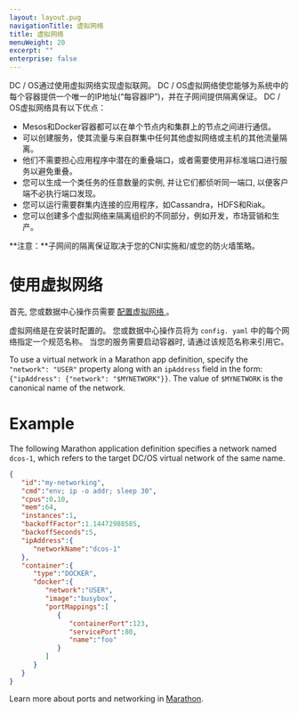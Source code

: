 ```yaml
---
layout: layout.pug
navigationTitle: 虚拟网络
title: 虚拟网络
menuWeight: 20
excerpt: ""
enterprise: false
---
```

<!-- This source repo for this topic is https://github.com/dcos/dcos-docs -->

DC / OS通过使用虚拟网络实现虚拟联网。 DC / OS虚拟网络使您能够为系统中的每个容器提供一个唯一的IP地址(“每容器IP”)，并在子网间提供隔离保证。 DC / OS虚拟网络具有以下优点：

* Mesos和Docker容器都可以在单个节点内和集群上的节点之间进行通信。
* 可以创建服务，使其流量与来自群集中任何其他虚拟网络或主机的其他流量隔离。
* 他们不需要担心应用程序中潜在的重叠端口，或者需要使用非标准端口进行服务以避免重叠。
* 您可以生成一个类任务的任意数量的实例, 并让它们都侦听同一端口, 以便客户端不必执行端口发现。
* 您可以运行需要群集内连接的应用程序，如Cassandra，HDFS和Riak。
* 您可以创建多个虚拟网络来隔离组织的不同部分，例如开发，市场营销和生产。

**注意：**子网间的隔离保证取决于您的CNI实施和/或您的防火墙策略。

# 使用虚拟网络

首先, 您或数据中心操作员需要 [ 配置虚拟网络 ](/1.10/networking/virtual-networks/)。

虚拟网络是在安装时配置的。 您或数据中心操作员将为 ` config. yaml ` 中的每个网络指定一个规范名称。 当您的服务需要启动容器时, 请通过该规范名称来引用它。

To use a virtual network in a Marathon app definition, specify the `"network": "USER"` property along with an `ipAddress` field in the form: `{"ipAddress": {"network": "$MYNETWORK"}}`. The value of `$MYNETWORK` is the canonical name of the network.

# Example

The following Marathon application definition specifies a network named `dcos-1`, which refers to the target DC/OS virtual network of the same name.

```json
{
   "id":"my-networking",
   "cmd":"env; ip -o addr; sleep 30",
   "cpus":0.10,
   "mem":64,
   "instances":1,
   "backoffFactor":1.14472988585,
   "backoffSeconds":5,
   "ipAddress":{
      "networkName":"dcos-1"
   },
   "container":{
      "type":"DOCKER",
      "docker":{
         "network":"USER",
         "image":"busybox",
         "portMappings":[
            {
               "containerPort":123,
               "servicePort":80,
               "name":"foo"
            }
         ]
      }
   }
}
```

Learn more about ports and networking in [Marathon](/1.10/deploying-services/service-ports/).